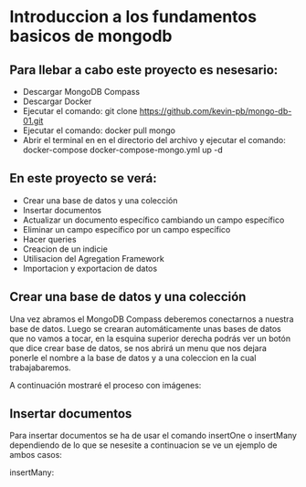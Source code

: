 # Introduccion a los fundamentos basicos de mongodb

## Para llebar a cabo este proyecto es nesesario:

* Descargar MongoDB Compass 
* Descargar Docker 
* Ejecutar el comando: git clone https://github.com/kevin-pb/mongo-db-01.git
* Ejecutar el comando: docker pull mongo
* Abrir el terminal en en el directorio del archivo y ejecutar el comando: docker-compose 
  docker-compose-mongo.yml up -d

## En este proyecto se verá:

* Crear una base de datos y una colección
* Insertar documentos
* Actualizar un documento específico cambiando un campo específico
* Eliminar un campo específico por un campo específico
* Hacer queries
* Creacion de un indicie
* Utilisacion del Agregation Framework
* Importacion y exportacion de datos

## Crear una base de datos y una colección

Una vez abramos el MongoDB Compass deberemos conectarnos a nuestra base de datos. Luego se crearan automáticamente unas bases de datos que no vamos a tocar, en la esquina superior derecha podrás ver un botón que dice crear base de datos, se nos abrirá un menu que nos dejara ponerle el nombre a la base de datos y a una coleccion en la cual trabajabaremos.

A continuación mostraré el proceso con imágenes:

## Insertar documentos

Para insertar documentos se ha de usar el comando insertOne o insertMany dependiendo de lo que se nesesite a continuacion se ve un ejemplo de ambos casos:

insertMany:

```MongoDB